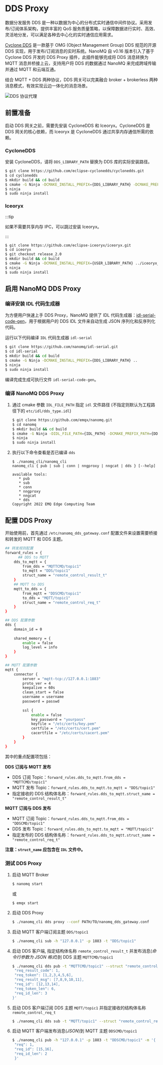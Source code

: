 # DDS Proxy


数据分发服务 DDS 是一种以数据为中心的分布式实时通信中间件协议。采用发布/订阅体系架构，提供丰富的 QoS 服务质量策略，以保障数据进行实时、高效、灵活地分发，可以满足各种去中心化的实时通信应用需求。

[Cyclone DDS](https://cyclonedds.io/) 是一款基于 OMG (Object Management Group) DDS 规范的开源 DDS 实现，用于发布/订阅消息的实时系统。NanoMQ 自 v0.16 版本引入了基于 Cyclone DDS 开发的 DDS Proxy 插件，此插件能够完成将 DDS 消息转换为 MQTT 消息并桥接上云，支持用户将 DDS 的数据通过 NanoMQ 来完成跨域传输并通过 MQTT 和云端互通。

结合 MQTT + DDS 两种协议，DDS 网关可以完美融合 broker + brokerless 两种消息模式，有效实现云边一体化的消息场景。


![DDS 协议代理](./assets/DDS+MQTT.png)

## 前置准备


启动 DDS 网关之前，需要先安装 CycloneDDS 和 Iceoryx。CycloneDDS 是 DDS 网关的核心依赖，而 Iceoryx 是 CycloneDDS 通过共享内存通信所需的依赖。

### CycloneDDS

安装 CycloneDDS，请将 `DDS_LIBRARY_PATH` 替换为 DDS 库的实际安装路径。

```bash
$ git clone https://github.com/eclipse-cyclonedds/cyclonedds.git
$ cd cyclonedds
$ mkdir build && cd build
$ cmake -G Ninja -DCMAKE_INSTALL_PREFIX={DDS_LIBRARY_PATH} -DCMAKE_PREFIX_PATH={DDS_LIBRARY_PATH} -DBUILD_EXAMPLES=ON ..
$ ninja 
$ sudo ninja install
```

### Iceoryx

:::tip

如果不需要共享内存 IPC，可以跳过安装 Iceoryx。

:::

```bash
$ git clone https://github.com/eclipse-iceoryx/iceoryx.git
$ cd iceoryx
$ git checkout release_2.0
$ mkdir build && cd build
$ cmake -G Ninja -DCMAKE_INSTALL_PREFIX={USER_LIBRARY_PATH} ../iceoryx_meta
$ ninja
$ sudo ninja install
```

## 启用 NanoMQ DDS Proxy

### 编译安装 IDL 代码生成器

为方便用户快速上手 DDS Proxy，NanoMQ 提供了 IDL 代码生成器：[idl-serial-code-gen](https://github.com/nanomq/idl-serial)，用于根据用户的 DDS IDL 文件来自动生成 JSON 序列化和反序列化代码。

运行以下代码编译 `IDL` 代码生成器 `idl-serial` 

```bash
$ git clone https://github.com/nanomq/idl-serial.git
$ cd idl-serial
$ mkdir build && cd build
$ cmake -G Ninja -DCMAKE_INSTALL_PREFIX={DDS_LIBRARY_PATH} ..
$ ninja 
$ sudo ninja install
```

编译完成生成可执行文件 `idl-serial-code-gen`。

### 编译 NanoMQ DDS Proxy

1. 通过 cmake 参数 `IDL_FILE_PATH` 指定 `idl` 文件路径 (不指定则默认为工程路径下的 `etc/idl/dds_type.idl`)

   ```bash
   $ git clone https://github.com/emqx/nanomq.git
   $ cd nanomq
   $ mkdir build && cd build
   $ cmake -G Ninja -DIDL_FILE_PATH={IDL_PATH} -DCMAKE_PREFIX_PATH={DDS_LIBRARY_PATH} -DBUILD_DDS_PROXY=ON ..
   $ ninja
   $ sudo ninja install
   ```

3. 执行以下命令查看是否已编译  `dds`

   ```
   $ ./nanomq_cli/nanomq_cli
   nanomq_cli { pub | sub | conn | nngproxy | nngcat | dds } [--help]

   available tools:
      * pub
      * sub
      * conn
      * nngproxy
      * nngcat
      * dds
   Copyright 2022 EMQ Edge Computing Team
   ```

## 配置 DDS Proxy

开始使用前，首先通过 `/etc/nanomq_dds_gateway.conf` 配置文件来设置需要桥接和转发的 MQTT 和 DDS 主题。

```bash
## 转发规则配置
forward_rules = {
	  ## DDS to MQTT
    dds_to_mqtt = {
        from_dds = "MQTTCMD/topic1"
        to_mqtt = "DDS/topic1"
        struct_name = "remote_control_result_t"
    }
    ## MQTT to DDS
    mqtt_to_dds = {
        from_mqtt = "DDSCMD/topic1"
        to_dds = "MQTT/topic1"
        struct_name = "remote_control_req_t"
    }
}

## DDS 配置参数
dds {
    domain_id = 0
    
    shared_memory = {
        enable = false
        log_level = info
    }
}

## MQTT 配置参数
mqtt {
	connector {
        server = "mqtt-tcp://127.0.0.1:1883"
        proto_ver = 4
        keepalive = 60s
        clean_start = false
        username = username
        password = passwd
        
        ssl {
            enable = false
            key_password = "yourpass"
            keyfile = "/etc/certs/key.pem"
            certfile = "/etc/certs/cert.pem"
            cacertfile = "/etc/certs/cacert.pem"
        }
    }
}
```

其中的重点配置项包括：

**DDS 订阅与 MQTT 发布**

- DDS 订阅 Topic：`forward_rules.dds_to_mqtt.from_dds = "MQTTCMD/topic1"`
- MQTT 发布 Topic：`forward_rules.dds_to_mqtt.to_mqtt = "DDS/topic1"`
- 指定接收的 DDS 结构体名称：`forward_rules.dds_to_mqtt.struct_name = "remote_control_result_t"`

**MQTT 订阅与 DDS 发布**

- MQTT 订阅 Topic：`forward_rules.dds_to_mqtt.from_dds = "DDSCMD/topic1"`
- DDS 发布 Topic：`forward_rules.dds_to_mqtt.to_mqtt = "MQTT/topic1"`
- 指定发布的 DDS 结构体名称：`forward_rules.dds_to_mqtt.struct_name = "remote_control_req_t"`

**注意：`struct_name` 应包含在 `IDL` 文件中。**

### 测试  DDS Proxy

1. 启动 MQTT Broker

   ```bash
   $ nanomq start
   ```

   或

   ```
   $ emqx start
   ```


2. 启动 DDS Proxy

   ```bash
   $ ./nanomq_cli dds proxy --conf PATH/TO/nanomq_dds_gateway.conf
   ```

3. 启动 MQTT 客户端订阅主题 `DDS/topic1`

   ```bash
   $ ./nanomq_cli sub -h "127.0.0.1" -p 1883 -t "DDS/topic1"
   ```

4. 启动 DDS 客户端, 指定结构体名称 `remote_control_result_t` 并发布消息(*命令行参数为 JSON 格式*)到 DDS 主题 `MQTTCMD/topic1`

   ```bash
   $ ./nanomq_cli dds pub -t "MQTTCMD/topic1" --struct "remote_control_result_t"  -m '{
    "req_result_code": 1,
    "req_token": [1,2,3,4,5,6],
    "req_result_msg": [7,8,9,10,11],
    "req_id": [12,13,14],
    "req_token_len": 6,
    "req_id_len": 3
   }'
   ```

5. 启动 DDS 客户端订阅 DDS 主题 `MQTT/topic1` 并指定接收的结构体名称 `remote_control_req_t`

   ```bash
   $ ./nanomq_cli dds sub -t "MQTT/topic1" --struct "remote_control_req_t"
   ```

6. 启动 MQTT 客户端发布消息(*JSON*)到 MQTT 主题 `DDSCMD/topic1`

   ```bash
   $ ./nanomq_cli pub -h "127.0.0.1" -p 1883 -t "DDSCMD/topic1" -m '{
    "req": 1,         
    "req_id": [15,16],
    "req_id_len": 2
    }'
   ```